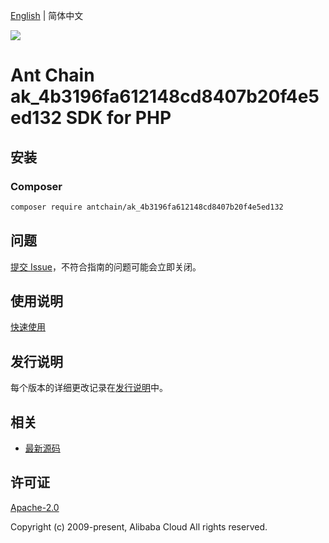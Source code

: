 [English](README.md) | 简体中文

![](https://aliyunsdk-pages.alicdn.com/icons/AlibabaCloud.svg)

# Ant Chain ak_4b3196fa612148cd8407b20f4e5ed132 SDK for PHP

## 安装

### Composer

```bash
composer require antchain/ak_4b3196fa612148cd8407b20f4e5ed132
```

## 问题

[提交 Issue](https://github.com/alipay/antchain-openapi-prod-sdk/issues/new)，不符合指南的问题可能会立即关闭。

## 使用说明

[快速使用](https://github.com/alipay/antchain-openapi-prod-sdk)

## 发行说明

每个版本的详细更改记录在[发行说明](./ChangeLog.txt)中。

## 相关

* [最新源码](https://github.com/antchain-openapi-sdk-php)

## 许可证

[Apache-2.0](http://www.apache.org/licenses/LICENSE-2.0)

Copyright (c) 2009-present, Alibaba Cloud All rights reserved.

